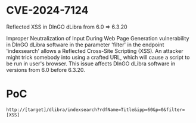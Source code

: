 # CVE-2024-7124
Reflected XSS in DInGO dLibra from 6.0 => 6.3.20

Improper Neutralization of Input During Web Page Generation vulnerability in DInGO dLibra software in the parameter 'filter' in the endpoint 'indexsearch' allows a Reflected Cross-Site Scripting (XSS). An attacker might trick somebody into using a crafted URL, which will cause a script to be run in user's browser. This issue affects DInGO dLibra software in versions from 6.0 before 6.3.20.

# PoC

```
http://[target]/dlibra/indexsearch?rdfName=Title&ipp=60&p=0&filter=[XSS]
```

